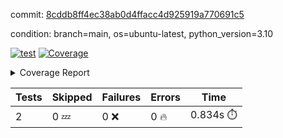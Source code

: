 commit: [8cddb8ff4ec38ab0d4ffacc4d925919a770691c5](https://github.com/rcmdnk/python-template/tree/8cddb8ff4ec38ab0d4ffacc4d925919a770691c5)

condition: branch=main, os=ubuntu-latest, python_version=3.10

[![test](https://github.com/rcmdnk/python-template/actions/workflows/test.yml/badge.svg)](https://github.com/rcmdnk/python-template/actions/runs/15667303435)
<a href="https://github.com/rcmdnk/python-template/blob/8cddb8ff4ec38ab0d4ffacc4d925919a770691c5/README.md"><img alt="Coverage" src="https://img.shields.io/badge/Coverage-100%25-brightgreen.svg" /></a><details><summary>Coverage Report </summary><table><tr><th>File</th><th>Stmts</th><th>Miss</th><th>Cover</th></tr><tbody><tr><td><b>TOTAL</b></td><td><b>4</b></td><td><b>0</b></td><td><b>100%</b></td></tr></tbody></table></details>

| Tests | Skipped | Failures | Errors | Time |
| ----- | ------- | -------- | -------- | ------------------ |
| 2 | 0 :zzz: | 0 :x: | 0 :fire: | 0.834s :stopwatch: |

